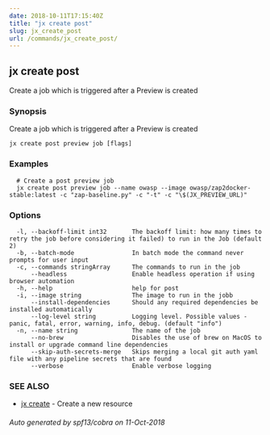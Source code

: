 ```yaml
---
date: 2018-10-11T17:15:40Z
title: "jx create post"
slug: jx_create_post
url: /commands/jx_create_post/
---
```

## jx create post

Create a job which is triggered after a Preview is created

### Synopsis

Create a job which is triggered after a Preview is created

```
jx create post preview job [flags]
```

### Examples

```
  # Create a post preview job
  jx create post preview job --name owasp --image owasp/zap2docker-stable:latest -c "zap-baseline.py" -c "-t" -c "\$(JX_PREVIEW_URL)"
```

### Options

```
  -l, --backoff-limit int32       The backoff limit: how many times to retry the job before considering it failed) to run in the Job (default 2)
  -b, --batch-mode                In batch mode the command never prompts for user input
  -c, --commands stringArray      The commands to run in the job
      --headless                  Enable headless operation if using browser automation
  -h, --help                      help for post
  -i, --image string              The image to run in the jobb
      --install-dependencies      Should any required dependencies be installed automatically
      --log-level string          Logging level. Possible values - panic, fatal, error, warning, info, debug. (default "info")
  -n, --name string               The name of the job
      --no-brew                   Disables the use of brew on MacOS to install or upgrade command line dependencies
      --skip-auth-secrets-merge   Skips merging a local git auth yaml file with any pipeline secrets that are found
      --verbose                   Enable verbose logging
```

### SEE ALSO

* [jx create](/commands/jx_create/)	 - Create a new resource

###### Auto generated by spf13/cobra on 11-Oct-2018
